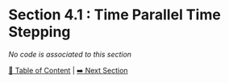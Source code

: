 # Section 4.1 : Time Parallel Time Stepping

_No code is associated to this section_

[:book: Table of Content](../../README.md) | [:arrow_right: Next Section](../sec4.2/README.md)
